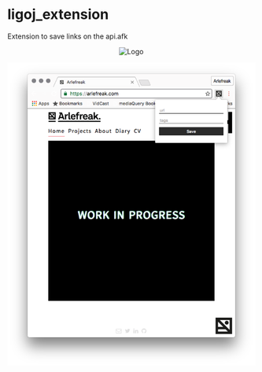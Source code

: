 # ligoj_extension
Extension to save links on the api.afk

<p align="center">
  <img src="https://github.com/Arlefreak/ligoj_extension/blob/master/src/img/256icon.png" alt="Logo"/>
</p>

![Preview](preview.png)
